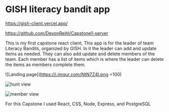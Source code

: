 # GISH literacy bandit app

https://gish-client.vercel.app/

https://github.com/DevonReihl/Capstone1-server

This is my first capstone react client, 
This app is for the leader of team Literacy Bandits, organized by GISH. 
In it the leader can add and update items as needed. They can also add update and delete 
members of the team. Each member has a list of items which is where the leader can delete 
the items as members complete them.

![Landing page](https://i.imgur.com/NtN7Z4I.png =100)

![hunt view](https://i.imgur.com/2WjO5o2.png)

![member view](https://i.imgur.com/1wXELaF.png)


For this Capstone I used React, CSS, Node, Express, and PostgreSQL
